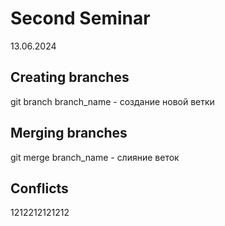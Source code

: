 # Second Seminar
13.06.2024
## Creating branches
git branch branch_name - создание новой ветки
## Merging branches 
git merge branch_name - слияние веток
## Conflicts




1212212121212